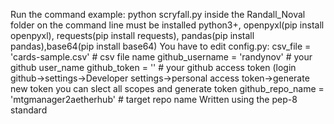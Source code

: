 Run the command example: python scryfall.py inside the Randall_Noval folder on the command line
must be installed python3+, openpyxl(pip install openpyxl), requests(pip install requests), pandas(pip install pandas),base64(pip install base64)
You have to edit config.py:
csv_file = 'cards-sample.csv' # csv file name
github_username = 'randynov' # your github user_name
github_token = ''	# your github access token (login github->settings->Developer settings->personal access token->generate new token you can slect all scopes and generate token
github_repo_name = 'mtgmanager2aetherhub' # target repo name
Written using the pep-8 standard